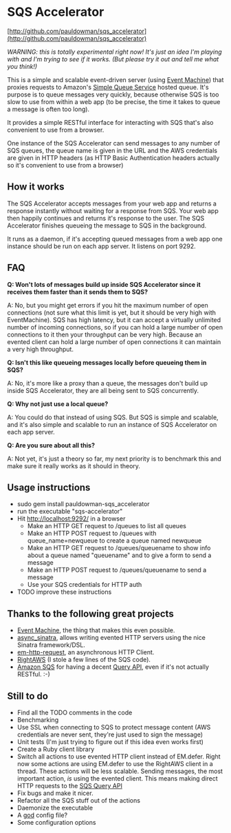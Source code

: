 SQS Accelerator
===============

[http://github.com/pauldowman/sqs_accelerator](http://github.com/pauldowman/sqs_accelerator)

_WARNING: this is totally experimental right now! It's just an idea I'm playing with and I'm trying to see if it works. (But please try it out and tell me what you think!)_

This is a simple and scalable event-driven server (using [Event Machine](http://eventmachine.rubyforge.org)) that proxies requests to Amazon's [Simple Queue Service](http://aws.amazon.com/sqs/) hosted queue. It's purpose is to queue messages very quickly, because otherwise SQS is too slow to use from within a web app (to be precise, the time it takes to queue a message is often too long).

It provides a simple RESTful interface for interacting with SQS that's also convenient to use from a browser.

One instance of the SQS Accelerator can send messages to any number of SQS queues, the queue name is given in the URL and the AWS credentials are given in HTTP headers (as HTTP Basic Authentication headers actually so it's convenient to use from a browser)


How it works
------------

The SQS Accelerator accepts messages from your web app and returns a response instantly without waiting for a response from SQS. Your web app then happily continues and returns it's response to the user. The SQS Accelerator finishes queueing the message to SQS in the background.

It runs as a daemon, if it's accepting queued messages from a web app one instance should be run on each app server. It listens on port 9292.


FAQ
------

__Q: Won't lots of messages build up inside SQS Accelerator since it receives them faster than it sends them to SQS?__

A: No, but you might get errors if you hit the maximum number of open connections (not sure what this limit is yet, but it should be very high with EventMachine). SQS has high latency, but it can accept a virtually unlimited number of incoming connections, so if you can hold a large number of open connections to it then your throughput can be very high. Because an evented client can hold a large number of open connections it can maintain a very high throughput.

__Q: Isn't this like queueing messages locally before queueing them in SQS?__

A: No, it's more like a proxy than a queue, the messages don't build up inside SQS Accelerator, they are all being sent to SQS concurrently.

__Q: Why not just use a local queue?__

A: You could do that instead of using SQS. But SQS is simple and scalable, and it's also simple and scalable to run an instance of SQS Accelerator on each app server.

__Q: Are you sure about all this?__

A: Not yet, it's just a theory so far, my next priority is to benchmark this and make sure it really works as it should in theory.


Usage instructions
------------------

* sudo gem install pauldowman-sqs_accelerator
* run the executable "sqs-accelerator"
* Hit [http://localhost:9292/](http://localhost:9292/) in a browser
  * Make an HTTP GET request to /queues to list all queues
  * Make an HTTP POST request to /queues with queue_name=newqueue to create a queue named newqueue
  * Make an HTTP GET request to /queues/queuename to show info about a queue named "queuename" and to give a form to send a message
  * Make an HTTP POST request to /queues/queuename to send a message
  * Use your SQS credentials for HTTP auth  
* TODO improve these instructions


Thanks to the following great projects
--------------------------------------

* [Event Machine](http://eventmachine.rubyforge.org), the thing that makes this even possible.
* [async_sinatra](http://github.com/raggi/async_sinatra), allows writing evented HTTP servers using the nice Sinatra framework/DSL.
* [em-http-request](http://github.com/igrigorik/em-http-request), an asynchronous HTTP Client.
* [RightAWS](http://rightscale.rubyforge.org/right_aws_gem_doc) (I stole a few lines of the SQS code).
* [Amazon SQS](http://aws.amazon.com/sqs/) for having a decent [Query API](http://docs.amazonwebservices.com/AWSSimpleQueueService/latest/SQSDeveloperGuide/), even if it's not actually RESTful. :-)


Still to do
-----

* Find all the TODO comments in the code
* Benchmarking
* Use SSL when connecting to SQS to protect message content (AWS credentials are never sent, they're just used to sign the message)
* Unit tests (I'm just trying to figure out if this idea even works first)
* Create a Ruby client library
* Switch all actions to use evented HTTP client instead of EM.defer. Right now some actions are using EM.defer to use the RightAWS client in a thread. These actions will be less scalable. Sending messages, the most important action, _is_ using the evented client. This means making direct HTTP requests to the [SQS Query API](http://docs.amazonwebservices.com/AWSSimpleQueueService/latest/SQSDeveloperGuide/)
* Fix bugs and make it nicer.
* Refactor all the SQS stuff out of the actions
* Daemonize the executable
* A [god](http://god.rubyforge.org/) config file?
* Some configuration options

